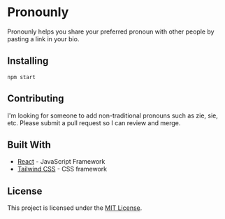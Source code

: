 # Pronounly

Pronounly helps you share your preferred pronoun with other people by pasting a link in your bio.

## Installing

```
npm start
```

## Contributing

I'm looking for someone to add non-traditional pronouns such as zie, sie, etc. Please submit a pull request so I can review and merge.

## Built With

- [React](https://reactjs.org/) - JavaScript Framework
- [Tailwind CSS](https://tailwindcss.com/) - CSS framework

## License

This project is licensed under the [MIT License](LICENSE).
